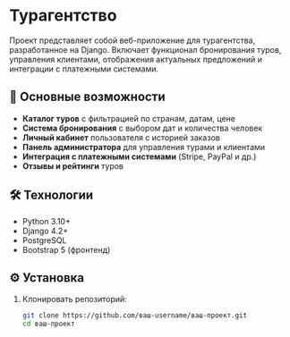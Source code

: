 # Турагентство 

Проект представляет собой веб-приложение для турагентства, разработанное на Django. Включает функционал бронирования туров, управления клиентами, отображения актуальных предложений и интеграции с платежными системами.

## 🚀 Основные возможности

- **Каталог туров** с фильтрацией по странам, датам, цене
- **Система бронирования** с выбором дат и количества человек
- **Личный кабинет** пользователя с историей заказов
- **Панель администратора** для управления турами и клиентами
- **Интеграция с платежными системами** (Stripe, PayPal и др.)
- **Отзывы и рейтинги** туров

## 🛠 Технологии

- Python 3.10+
- Django 4.2+
- PostgreSQL
- Bootstrap 5 (фронтенд)

## ⚙️ Установка

1. Клонировать репозиторий:
   ```bash
   git clone https://github.com/ваш-username/ваш-проект.git
   cd ваш-проект

